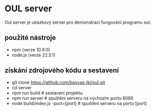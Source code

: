 # OUL server
Oul server je ukázkový server pro demonstraci fungování programu oul.

## použité nástroje
- npm             (verze 10.9.0)
- node.js         (verze 22.5.1)

## získání zdrojového kódu a sestavení
- git clone https://github.com/basvas-jkj/oul.git
- cd server
- npm run build                      # sestavení projektu
- npm run server                     # spuštění serveru na výchozím portu 8080
- node build/index.js -port=[port]   # spuštění serveru na portu [port]